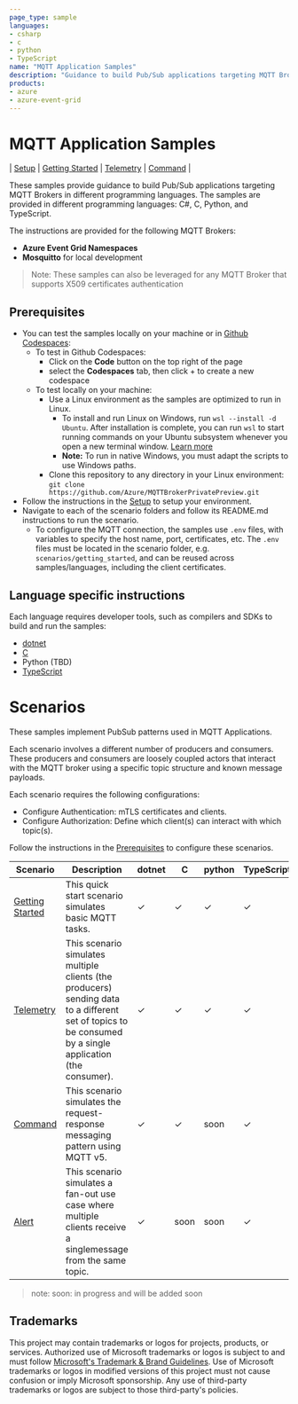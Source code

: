 ```yaml
---
page_type: sample
languages:
- csharp
- c
- python
- TypeScript
name: "MQTT Application Samples"
description: "Guidance to build Pub/Sub applications targeting MQTT Brokers."
products:
- azure
- azure-event-grid
---
```

# MQTT Application Samples

| [Setup](./Setup.md) | [Getting Started](./scenarios/getting_started/) | [Telemetry](./scenarios/telemetry/) | [Command](./scenarios/command/) |

These samples provide guidance to build Pub/Sub applications targeting MQTT Brokers in different programming languages. The samples are provided in different programming languages: C#, C, Python, and TypeScript.

The instructions are provided for the following MQTT Brokers:
- **Azure Event Grid Namespaces** 
- **Mosquitto** for local development

> Note: These samples can also be leveraged for any MQTT Broker that supports X509 certificates authentication

## Prerequisites

- You can test the samples locally on your machine or in [Github Codespaces](https://docs.github.com/en/codespaces):
    - To test in Github Codespaces:
        -  Click on the **Code** button on the top right of the page
        -  select the **Codespaces** tab, then click + to create a new codespace
    - To test locally on your machine:
        - Use a Linux environment as the samples are optimized to run in Linux.
            - To install and run Linux on Windows, run `wsl --install -d Ubuntu`. After installation is complete, you can run `wsl` to start running commands on your Ubuntu subsystem whenever you open a new terminal window. [Learn more](https://learn.microsoft.com/en-us/windows/wsl/)
            - **Note:** To run in native Windows, you must adapt the scripts to use Windows paths.
        - Clone this repository to any directory in your Linux environment: `git clone https://github.com/Azure/MQTTBrokerPrivatePreview.git`
- Follow the instructions in the [Setup](./Setup.md) to setup your environment.
- Navigate to each of the scenario folders and follow its README.md instructions to run the scenario.
    - To configure the MQTT connection, the samples use `.env` files, with variables to specify the host name, port, certificates, etc. The `.env` files must be located in the scenario folder, e.g. `scenarios/getting_started`, and can be reused across samples/languages, including the client certificates.

## Language specific instructions

Each language requires developer tools, such as compilers and SDKs to build and run the samples:

- [dotnet](./mqttclients/dotnet/README.md)
- [C](./mqttclients/c/README.md)
- Python (TBD)
- [TypeScript](./mqttclients/TypeScript/README.md)

# Scenarios

These samples implement PubSub patterns used in MQTT Applications.

Each scenario involves a different number of producers and consumers. These producers and consumers are loosely coupled actors that interact with the MQTT broker using a specific topic structure and known message payloads.

Each scenario requires the following configurations:

- Configure Authentication: mTLS certificates and clients.
- Configure Authorization: Define which client(s) can interact with which topic(s).

Follow the instructions in the [Prerequisites](#magic_wand-prerequisites) to configure these scenarios.

| Scenario | Description | dotnet | C | python | TypeScript |
| -------- | ------------|--------|---|--------|------- |
| [Getting Started](./scenarios/getting_started/) | This quick start scenario simulates basic MQTT tasks.| &check;| &check;| &check;| &check;|
| [Telemetry](./scenarios/telemetry/)  | This scenario simulates multiple clients (the producers) sending data to a different set of topics to be consumed by a single application (the consumer). | &check;| &check;| &check;| &check;|
| [Command](./scenarios/command/)  | This scenario simulates the request-response messaging pattern using MQTT v5.  | &check;| &check; | soon| &check; 
| [Alert](./scenarios/alert/)  | This scenario simulates a fan-out use case where multiple clients receive a singlemessage from the same topic.  |  &check;| soon| soon| &check;|

>note: soon: in progress and will be added soon

## Trademarks

This project may contain trademarks or logos for projects, products, or services. Authorized use of Microsoft trademarks or logos is subject to and must follow [Microsoft's Trademark & Brand Guidelines](https://www.microsoft.com/en-us/legal/intellectualproperty/trademarks/usage/general). Use of Microsoft trademarks or logos in modified versions of this project must not cause confusion or imply Microsoft sponsorship. Any use of third-party trademarks or logos are subject to those third-party's policies.
